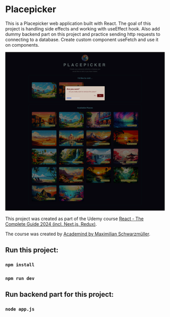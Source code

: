 # Placepicker
This is a Placepicker web application built with React. The goal of this project is handling side effects and working with useEffect hook. Also add dummy backend part on this project and practice sending http requests to connecting to a database. Create custom component useFetch and use it on components.

![Screenshot with game](/public/screencapture.png)

This project was created as part of the Udemy course [React - The Complete Guide 2024 (incl. Next.js, Redux)](https://www.udemy.com/course/react-the-complete-guide-incl-redux/).

The course was created by [Academind by Maximilian Schwarzmüller](https://www.udemy.com/user/academind/).

## Run this project:

### `npm install`

### `npm run dev`

## Run backend part for this project:

### `node app.js`
